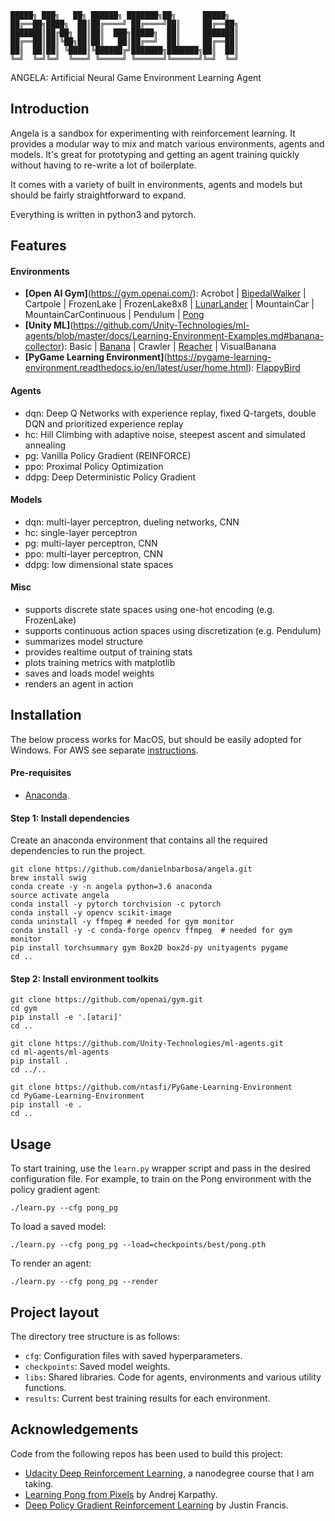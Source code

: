 ```
█████╗ ███╗   ██╗ ██████╗ ███████╗██╗      █████╗
██╔══██╗████╗  ██║██╔════╝ ██╔════╝██║     ██╔══██╗
███████║██╔██╗ ██║██║  ███╗█████╗  ██║     ███████║
██╔══██║██║╚██╗██║██║   ██║██╔══╝  ██║     ██╔══██║
██║  ██║██║ ╚████║╚██████╔╝███████╗███████╗██║  ██║
╚═╝  ╚═╝╚═╝  ╚═══╝ ╚═════╝ ╚══════╝╚══════╝╚═╝  ╚═╝
```

ANGELA: Artificial Neural Game Environment Learning Agent


## Introduction

Angela is a sandbox for experimenting with reinforcement learning.  It provides a modular way to mix and match various environments, agents and models.  It's great for prototyping and getting an agent training quickly without having to re-write a lot of boilerplate.

It comes with a variety of built in environments, agents and models but should be fairly straightforward to expand.

Everything is written in python3 and pytorch.


## Features

#### Environments
 - **[Open AI Gym]**(https://gym.openai.com/): Acrobot | [BipedalWalker](results/videos/bipedalwalker.mp4) | Cartpole | FrozenLake | FrozenLake8x8 | [LunarLander](results/videos/lunarlander.gif) | MountainCar | MountainCarContinuous | Pendulum | [Pong](results/videos/pong.mp4)
 - **[Unity ML]**(https://github.com/Unity-Technologies/ml-agents/blob/master/docs/Learning-Environment-Examples.md#banana-collector): Basic | [Banana](results/videos/banana.gif) | Crawler | [Reacher](results/videos/reacher.gif) | VisualBanana
 - **[PyGame Learning Environment]**(https://pygame-learning-environment.readthedocs.io/en/latest/user/home.html): [FlappyBird](results/videos/flappybird.gif)

#### Agents
 - dqn: Deep Q Networks with experience replay, fixed Q-targets, double DQN and prioritized experience replay
 - hc: Hill Climbing with adaptive noise, steepest ascent and simulated annealing
 - pg: Vanilla Policy Gradient (REINFORCE)
 - ppo: Proximal Policy Optimization
 - ddpg: Deep Deterministic Policy Gradient

#### Models
 - dqn: multi-layer perceptron, dueling networks, CNN
 - hc: single-layer perceptron
 - pg: multi-layer perceptron, CNN
 - ppo: multi-layer perceptron, CNN
 - ddpg: low dimensional state spaces

#### Misc
- supports discrete state spaces using one-hot encoding (e.g. FrozenLake)
- supports continuous action spaces using discretization (e.g. Pendulum)
- summarizes model structure
- provides realtime output of training stats
- plots training metrics with matplotlib
- saves and loads model weights
- renders an agent in action


## Installation
The below process works for MacOS, but should be easily adopted for Windows.  For AWS see separate [instructions](run_in_aws.md).


#### Pre-requisites
- [Anaconda](https://www.anaconda.com/download/).


#### Step 1: Install dependencies
Create an anaconda environment that contains all the required dependencies to run the project.

```
git clone https://github.com/danielnbarbosa/angela.git
brew install swig
conda create -y -n angela python=3.6 anaconda
source activate angela
conda install -y pytorch torchvision -c pytorch
conda install -y opencv scikit-image
conda uninstall -y ffmpeg # needed for gym monitor
conda install -y -c conda-forge opencv ffmpeg  # needed for gym monitor
pip install torchsummary gym Box2D box2d-py unityagents pygame
cd ..
```

#### Step 2: Install environment toolkits
```
git clone https://github.com/openai/gym.git
cd gym
pip install -e '.[atari]'
cd ..

git clone https://github.com/Unity-Technologies/ml-agents.git
cd ml-agents/ml-agents
pip install .
cd ../..

git clone https://github.com/ntasfi/PyGame-Learning-Environment
cd PyGame-Learning-Environment
pip install -e .
cd ..
```

## Usage
To start training, use the `learn.py` wrapper script and pass in the desired configuration file.  For example, to train on the Pong environment with the policy gradient agent:
```
./learn.py --cfg pong_pg
```

To load a saved model:
```
./learn.py --cfg pong_pg --load=checkpoints/best/pong.pth
```

To render an agent:
```
./learn.py --cfg pong_pg --render
```

## Project layout
The directory tree structure is as follows:
 - `cfg`: Configuration files with saved hyperparameters.
 - `checkpoints`: Saved model weights.
 - `libs`: Shared libraries.  Code for agents, environments and various utility functions.
 - `results`: Current best training results for each environment.


## Acknowledgements
Code from the following repos has been used to build this project:
 - [Udacity Deep Reinforcement Learning](https://github.com/udacity/deep-reinforcement-learning), a nanodegree course that I am taking.
 - [Learning Pong from Pixels](https://gist.github.com/karpathy/a4166c7fe253700972fcbc77e4ea32c5) by Andrej Karpathy.
 - [Deep Policy Gradient Reinforcement Learning](https://github.com/wagonhelm/Deep-Policy-Gradient) by Justin Francis.
